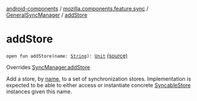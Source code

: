 [android-components](../../index.md) / [mozilla.components.feature.sync](../index.md) / [GeneralSyncManager](index.md) / [addStore](./add-store.md)

# addStore

`open fun addStore(name: `[`String`](https://kotlinlang.org/api/latest/jvm/stdlib/kotlin/-string/index.html)`): `[`Unit`](https://kotlinlang.org/api/latest/jvm/stdlib/kotlin/-unit/index.html) [(source)](https://github.com/mozilla-mobile/android-components/blob/master/components/feature/sync/src/main/java/mozilla/components/feature/sync/BackgroundSyncManager.kt#L113)

Overrides [SyncManager.addStore](../../mozilla.components.concept.sync/-sync-manager/add-store.md)

Add a store, by [name](../../mozilla.components.concept.sync/-sync-manager/add-store.md#mozilla.components.concept.sync.SyncManager$addStore(kotlin.String)/name), to a set of synchronization stores.
Implementation is expected to be able to either access or instantiate concrete
[SyncableStore](../../mozilla.components.concept.sync/-syncable-store/index.md) instances given this name.

